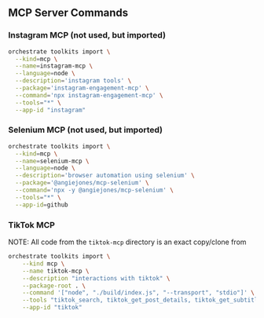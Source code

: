## MCP Server Commands

### Instagram MCP (not used, but imported)
```bash
orchestrate toolkits import \
  --kind=mcp \
  --name=instagram-mcp \
  --language=node \
  --description='instagram tools' \
  --package='instagram-engagement-mcp' \
  --command='npx instagram-engagement-mcp' \
  --tools="*" \
  --app-id "instagram"
```
### Selenium MCP (not used, but imported)
```bash
orchestrate toolkits import \
  --kind=mcp \
  --name=selenium-mcp \
  --language=node \
  --description='browser automation using selenium' \
  --package='@angiejones/mcp-selenium' \
  --command='npx -y @angiejones/mcp-selenium' \
  --tools="*" \
  --app-id=github
```
### TikTok MCP
NOTE: All code from the `tiktok-mcp` directory is an exact copy/clone 
from 
```bash
orchestrate toolkits import \
    --kind mcp \
    --name tiktok-mcp \
    --description "interactions with tiktok" \
    --package-root . \
    --command '["node", "./build/index.js", "--transport", "stdio"]' \
    --tools "tiktok_search, tiktok_get_post_details, tiktok_get_subtitle" \
    --app-id "tiktok"
```

